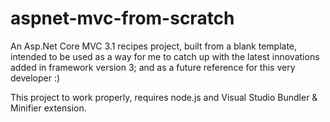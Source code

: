 # aspnet-mvc-from-scratch
An Asp.Net Core MVC 3.1 recipes project, built from a blank template, intended to be used as a way for me to catch up with the latest innovations added in framework version 3; and as a future reference for this very developer :)

This project to work properly, requires node.js and Visual Studio Bundler & Minifier extension.